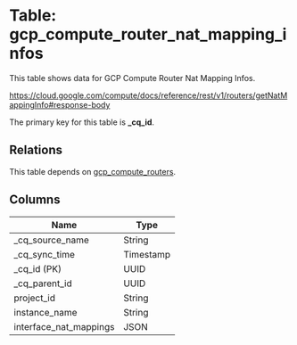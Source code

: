# Table: gcp_compute_router_nat_mapping_infos

This table shows data for GCP Compute Router Nat Mapping Infos.

https://cloud.google.com/compute/docs/reference/rest/v1/routers/getNatMappingInfo#response-body

The primary key for this table is **_cq_id**.

## Relations

This table depends on [gcp_compute_routers](gcp_compute_routers).

## Columns

| Name          | Type          |
| ------------- | ------------- |
|_cq_source_name|String|
|_cq_sync_time|Timestamp|
|_cq_id (PK)|UUID|
|_cq_parent_id|UUID|
|project_id|String|
|instance_name|String|
|interface_nat_mappings|JSON|